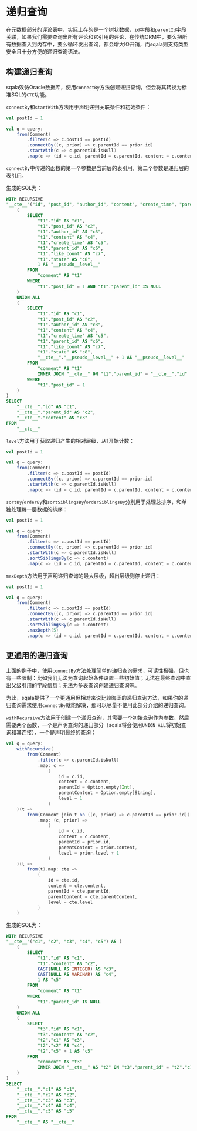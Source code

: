 # 递归查询

在元数据部分的评论表中，实际上存的是一个树状数据，`id`字段和`parentId`字段关联，如果我们需要查询出所有评论和它引用的评论，在传统ORM中，要么把所有数据查入到内存中，要么循环发出查询，都会增大IO开销，而sqala则支持类型安全且十分方便的递归查询语法。

## 构建递归查询

sqala效仿Oracle数据库，使用`connectBy`方法创建递归查询，但会将其转换为标准SQL的`CTE`功能。

`connectBy`和`startWith`方法用于声明递归关联条件和初始条件：

```scala
val postId = 1

val q = query:
    from(Comment)
        .filter(c => c.postId == postId)
        .connectBy((c, prior) => c.parentId == prior.id)
        .startWith(c => c.parentId.isNull)
        .map(c => (id = c.id, parentId = c.parentId, content = c.content))
```

`connectBy`中传递的函数的第一个参数是当前层的表引用，第二个参数是递归层的表引用。

生成的SQL为：

```sql
WITH RECURSIVE
"__cte__"("id", "post_id", "author_id", "content", "create_time", "parent_id", "like_count", "state", "__pseudo__level__") AS (
    (
        SELECT
            "t1"."id" AS "c1",
            "t1"."post_id" AS "c2",
            "t1"."author_id" AS "c3",
            "t1"."content" AS "c4",
            "t1"."create_time" AS "c5",
            "t1"."parent_id" AS "c6",
            "t1"."like_count" AS "c7",
            "t1"."state" AS "c8",
            1 AS "__pseudo__level__"
        FROM
            "comment" AS "t1"
        WHERE
            "t1"."post_id" = 1 AND "t1"."parent_id" IS NULL
    )
    UNION ALL
    (
        SELECT
            "t1"."id" AS "c1",
            "t1"."post_id" AS "c2",
            "t1"."author_id" AS "c3",
            "t1"."content" AS "c4",
            "t1"."create_time" AS "c5",
            "t1"."parent_id" AS "c6",
            "t1"."like_count" AS "c7",
            "t1"."state" AS "c8",
            "__cte__"."__pseudo__level__" + 1 AS "__pseudo__level__"
        FROM
            "comment" AS "t1"
            INNER JOIN "__cte__" ON "t1"."parent_id" = "__cte__"."id"
        WHERE
            "t1"."post_id" = 1
    )
)
SELECT
    "__cte__"."id" AS "c1",
    "__cte__"."parent_id" AS "c2",
    "__cte__"."content" AS "c3"
FROM
    "__cte__"
```

`level`方法用于获取递归产生的相对层级，从1开始计数：

```scala
val postId = 1

val q = query:
    from(Comment)
        .filter(c => c.postId == postId)
        .connectBy((c, prior) => c.parentId == prior.id)
        .startWith(c => c.parentId.isNull)
        .map(c => (id = c.id, parentId = c.parentId, content = c.content, level = level()))
```

`sortBy`/`orderBy`和`sortSiblingsBy`/`orderSiblingsBy`分别用于处理总排序，和单独处理每一层数据的排序：

```scala
val postId = 1

val q = query:
    from(Comment)
        .filter(c => c.postId == postId)
        .connectBy((c, prior) => c.parentId == prior.id)
        .startWith(c => c.parentId.isNull)
        .sortSiblingsBy(c => c.content)
        .map(c => (id = c.id, parentId = c.parentId, content = c.content, level = level()))
```

`maxDepth`方法用于声明递归查询的最大层级，超出层级则停止递归：

```scala
val postId = 1

val q = query:
    from(Comment)
        .filter(c => c.postId == postId)
        .connectBy((c, prior) => c.parentId == prior.id)
        .startWith(c => c.parentId.isNull)
        .sortSiblingsBy(c => c.content)
        .maxDepth(5)
        .map(c => (id = c.id, parentId = c.parentId, content = c.content, level = level()))
```

## 更通用的递归查询

上面的例子中，使用`connectBy`方法处理简单的递归查询需求，可读性极强，但也有一些限制：比如我们无法为查询起始条件设置一些初始值；无法在最终查询中查出父级引用的字段信息；无法为多表查询创建递归查询等。

为此，sqala提供了一个更通用但相对来说比较晦涩的递归查询方法，如果你的递归查询需求使用`connectBy`就能解决，那可以尽量不使用此部分介绍的递归查询。

`withRecursive`方法用于创建一个递归查询，其需要一个初始查询作为参数，然后需要两个函数，一个是声明查询的递归部分（sqala将会使用`UNION ALL`将初始查询和其连接），一个是声明最终的查询：

```scala
val q = query:
    withRecursive(
        from(Comment)
            .filter(c => c.parentId.isNull)
            .map: c => 
                (
                    id = c.id, 
                    content = c.content, 
                    parentId = Option.empty[Int], 
                    parentContent = Option.empty[String],
                    level = 1
                )
    )(t =>
        from(Comment join t on ((c, prior) => c.parentId == prior.id))
            .map: (c, prior) =>
                (
                    id = c.id, 
                    content = c.content, 
                    parentId = prior.id, 
                    parentContent = prior.content,
                    level = prior.level + 1
                )
    )(t =>
        from(t).map: cte =>
            (
                id = cte.id, 
                content = cte.content, 
                parentId = cte.parentId, 
                parentContent = cte.parentContent,
                level = cte.level
            )
    )
```

生成的SQL为：

```sql
WITH RECURSIVE
"__cte__"("c1", "c2", "c3", "c4", "c5") AS (
    (
        SELECT
            "t1"."id" AS "c1",
            "t1"."content" AS "c2",
            CAST(NULL AS INTEGER) AS "c3",
            CAST(NULL AS VARCHAR) AS "c4",
            1 AS "c5"
        FROM
            "comment" AS "t1"
        WHERE
            "t1"."parent_id" IS NULL
    )
    UNION ALL
    (
        SELECT
            "t3"."id" AS "c1",
            "t3"."content" AS "c2",
            "t2"."c1" AS "c3",
            "t2"."c2" AS "c4",
            "t2"."c5" + 1 AS "c5"
        FROM
            "comment" AS "t3"
            INNER JOIN "__cte__" AS "t2" ON "t3"."parent_id" = "t2"."c1"
    )
)
SELECT
    "__cte__"."c1" AS "c1",
    "__cte__"."c2" AS "c2",
    "__cte__"."c3" AS "c3",
    "__cte__"."c4" AS "c4",
    "__cte__"."c5" AS "c5"
FROM
    "__cte__" AS "__cte__"
```